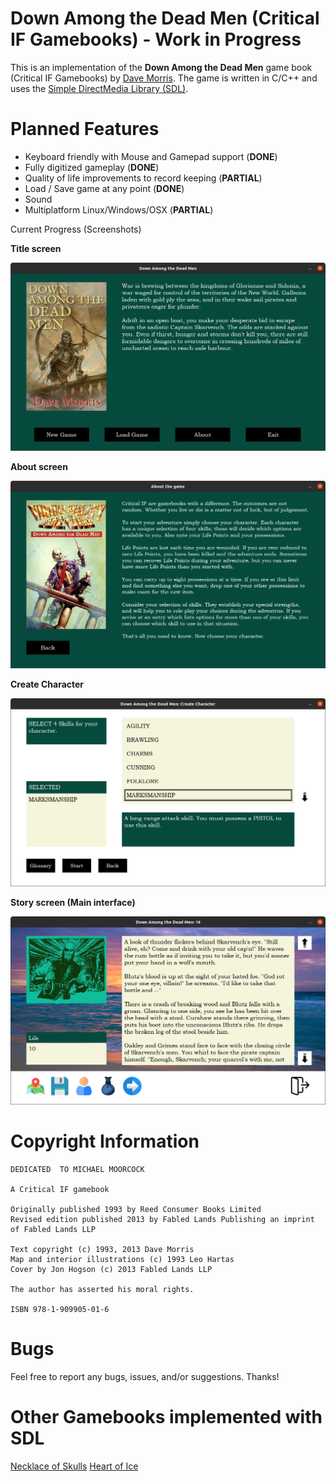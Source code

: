 # Down Among the Dead Men (Critical IF Gamebooks) - Work in Progress

This is an implementation of the **Down Among the Dead Men** game book (Critical IF Gamebooks) by [Dave Morris](https://fabledlands.blogspot.com/). The game is written in C/C++ and uses the [Simple DirectMedia Library (SDL)](https://www.libsdl.org/).

# Planned Features

- Keyboard friendly with Mouse and Gamepad support (**DONE**)
- Fully digitized gameplay (**DONE**)
- Quality of life improvements to record keeping (**PARTIAL**)
- Load / Save game at any point (**DONE**)
- Sound
- Multiplatform Linux/Windows/OSX (**PARTIAL**)

 Current Progress (Screenshots)

**Title screen**

![Title Screen](/screenshots/title-screen.png)

**About screen**

![About Screen](/screenshots/about-screen.png)

**Create Character**

![Create Character](/screenshots/create-character.png)

**Story screen (Main interface)**

![Story Screen](/screenshots/story-screen.png)

# Copyright Information 

```
DEDICATED  TO MICHAEL MOORCOCK

A Critical IF gamebook

Originally published 1993 by Reed Consumer Books Limited
Revised edition published 2013 by Fabled Lands Publishing an imprint of Fabled Lands LLP

Text copyright (c) 1993, 2013 Dave Morris
Map and interior illustrations (c) 1993 Leo Hartas
Cover by Jon Hogson (c) 2013 Fabled Lands LLP

The author has asserted his moral rights.

ISBN 978-1-909905-01-6
```

# Bugs

Feel free to report any bugs, issues, and/or suggestions. Thanks!

# Other Gamebooks implemented with SDL

[Necklace of Skulls](https://www.github.com/daelsepara/sdl-skulls)
[Heart of Ice](https://www.github.com/daelsepara/sdl-heart)